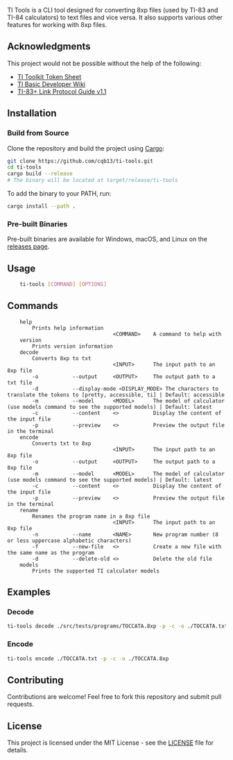 TI Tools is a CLI tool designed for converting 8xp files (used by TI-83 and TI-84 calculators) to text files and vice versa. It also supports various other features for working with 8xp files.

## Acknowledgments

This project would not be possible without the help of the following:

- [TI Toolkit Token Sheet](https://github.com/TI-Toolkit/tokens)
- [TI Basic Developer Wiki](http://tibasicdev.wikidot.com/tokens)
- [TI-83+ Link Protocol Guide v1.1](https://merthsoft.com/linkguide/ti83+/fformat.html)

## Installation

### Build from Source

Clone the repository and build the project using [Cargo](https://doc.rust-lang.org/cargo/getting-started/installation.html):

```sh
git clone https://github.com/cqb13/ti-tools.git
cd ti-tools
cargo build --release
# The binary will be located at target/release/ti-tools
```

To add the binary to your PATH, run:

```sh
cargo install --path .
```

### Pre-built Binaries

Pre-built binaries are available for Windows, macOS, and Linux on the [releases page](https://github.com/cqb13/ti-tools/releases).

## Usage

```sh
    ti-tools [COMMAND] [OPTIONS]
```

## Commands

```
    help
        Prints help information
                                  <COMMAND>    A command to help with
    version
        Prints version information
    decode
        Converts 8xp to txt
                                  <INPUT>      The input path to an 8xp file
        -o           --output     <OUTPUT>     The output path to a txt file
        -d           --display-mode <DISPLAY_MODE> The characters to translate the tokens to [pretty, accessible, ti] | Default: accessible
        -m           --model      <MODEL>      The model of calculator (use models command to see the supported models) | Default: latest
        -c           --content    <>           Display the content of the input file
        -p           --preview    <>           Preview the output file in the terminal
    encode
        Converts txt to 8xp
                                  <INPUT>      The input path to an 8xp file
        -o           --output     <OUTPUT>     The output path to a 8xp file
        -m           --model      <MODEL>      The model of calculator (use models command to see the supported models) | Default: latest
        -c           --content    <>           Display the content of the input file
        -p           --preview    <>           Preview the output file in the terminal
    rename
        Renames the program name in a 8xp file
                                  <INPUT>      The input path to an 8xp file
        -n           --name       <NAME>       New program number (8 or less uppercase alphabetic characters)
        -f           --new-file   <>           Create a new file with the same name as the program
        -d           --delete-old <>           Delete the old file
    models
        Prints the supported TI calculator models
```

## Examples

### Decode

```sh
ti-tools decode ./src/tests/programs/TOCCATA.8xp -p -c -o ./TOCCATA.txt
```

### Encode

```sh
ti-tools encode ./TOCCATA.txt -p -c -o ./TOCCATA.8xp
```

## Contributing

Contributions are welcome! Feel free to fork this repository and submit pull requests.

## License

This project is licensed under the MIT License - see the [LICENSE](LICENSE) file for details.
